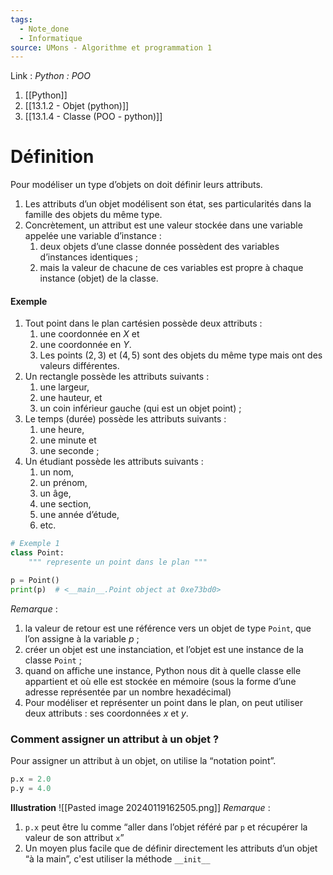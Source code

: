 ```yaml
---
tags:
  - Note_done
  - Informatique
source: UMons - Algorithme et programmation 1
---
```


Link :
_Python : POO_
1. [[Python]]
2. [[13.1.2 - Objet (python)]]
3. [[13.1.4 - Classe (POO - python)]]

# Définition
Pour modéliser un type d’objets on doit définir leurs attributs.
1. Les attributs d’un objet modélisent son état, ses particularités dans la famille des objets du même type. 
2. Concrètement, un attribut est une valeur stockée dans une variable appelée une variable d’instance :
	1. deux objets d’une classe donnée possèdent des variables d’instances identiques ;
	2. mais la valeur de chacune de ces variables est propre à chaque instance (objet) de la classe.

#### Exemple
1. Tout point dans le plan cartésien possède deux attributs : 
	1. une coordonnée en $X$ et 
	2. une coordonnée en $Y$. 
	3. Les points $(2,3)$ et $(4,5)$ sont des objets du même type mais ont des valeurs différentes.
2. Un rectangle possède les attributs suivants :
	1. une largeur, 
	2. une hauteur, et 
	3. un coin inférieur gauche (qui est un objet point) ;
3. Le temps (durée) possède les attributs suivants :
	1. une heure, 
	2. une minute et 
	3. une seconde ;
4. Un étudiant possède les attributs suivants :
	1. un nom, 
	2. un prénom, 
	3. un âge, 
	4. une section, 
	5. une année d’étude, 
	6. etc.

```python
# Exemple 1
class Point:
	""" represente un point dans le plan """

p = Point() 
print(p)  # <__main__.Point object at 0xe73bd0>
```
_Remarque_ :
1. la valeur de retour est une référence vers un objet de type `Point`, que l’on assigne à la variable $p$ ;
2. créer un objet est une instanciation, et l’objet est une instance de la classe `Point` ;
3. quand on affiche une instance, Python nous dit à quelle classe elle appartient et où elle est stockée en mémoire (sous la forme d’une adresse représentée par un nombre hexadécimal) 
4. Pour modéliser et représenter un point dans le plan, on peut utiliser deux attributs : ses coordonnées $x$ et $y$.

### Comment assigner un attribut à un objet ?
Pour assigner un attribut à un objet, on utilise la “notation point”.
```python
p.x = 2.0 
p.y = 4.0
```
**Illustration**
![[Pasted image 20240119162505.png]]
_Remarque_ :
1. `p.x` peut être lu comme “aller dans l’objet référé par `p` et récupérer la valeur de son attribut `x`”
2. Un moyen plus facile que de définir directement les attributs d’un objet “à la main”, c'est utiliser la méthode `__init__`
